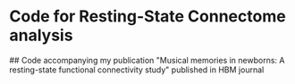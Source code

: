 # Code for Resting-State Connectome analysis

## Code accompanying my publication "Musical memories in newborns: A resting-state functional connectivity study" published in HBM journal
